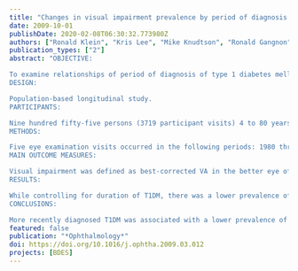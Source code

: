 ```yaml
---
title: "Changes in visual impairment prevalence by period of diagnosis of diabetes: the Wisconsin Epidemiologic Study of Diabetic Retinopathy"
date: 2009-10-01
publishDate: 2020-02-08T06:30:32.773980Z
authors: ["Ronald Klein", "Kris Lee", "Mike Knudtson", "Ronald Gangnon", "Barbara Klein"]
publication_types: ["2"]
abstract: "OBJECTIVE:

To examine relationships of period of diagnosis of type 1 diabetes mellitus (T1DM) to the prevalence of visual impairment (VI).
DESIGN:

Population-based longitudinal study.
PARTICIPANTS:

Nine hundred fifty-five persons (3719 participant visits) 4 to 80 years of age at baseline who lived in an 11-county area in southern Wisconsin who were diagnosed with T1DM before 30 years of age contributed to the prevalence of VI.
METHODS:

Five eye examination visits occurred in the following periods: 1980 through 1982, 1984 through 1986, 1990 through 1992, 1995 through 1996, and 2005 through 2007. Age of diagnosis of T1DM was grouped as before 1960, 1960 through 1969, 1970 through 1974, and 1975 through 1979. Best-corrected visual acuity (VA) using a modification of the Early Treatment Diabetic Retinopathy protocol was measured.
MAIN OUTCOME MEASURES:

Visual impairment was defined as best-corrected VA in the better eye of 20/40 or worse.
RESULTS:

While controlling for duration of T1DM, there was a lower prevalence of VI for more recent periods of diagnosis of diabetes (odds ratio per category, 0.91; 95% confidence interval, 0.88-0.93; P<0.001). This remained while controlling for glycosylated hemoglobin, blood pressure, and other related factors.
CONCLUSIONS:

More recently diagnosed T1DM was associated with a lower prevalence of VI. This is likely because of the diminishing incidence of proliferative diabetic retinopathy (PDR) and clinically significant macular edema (CSME) resulting from better glycemic control and more timely interventions with photocoagulation for CSME and PDR in those with more recently diagnosed T1DM."
featured: false
publication: "*Ophthalmology*"
doi: https://doi.org/10.1016/j.ophtha.2009.03.012
projects: [BDES]
---
```


